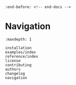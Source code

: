 <!-- markdownlint-disable MD041 -->

```{include} ../README.md
:end-before: <!-- end-docs -->
```

# Navigation

```{toctree}
:maxdepth: 1

installation
examples/index
reference/index
license
contributing
authors
changelog
navigation
```
